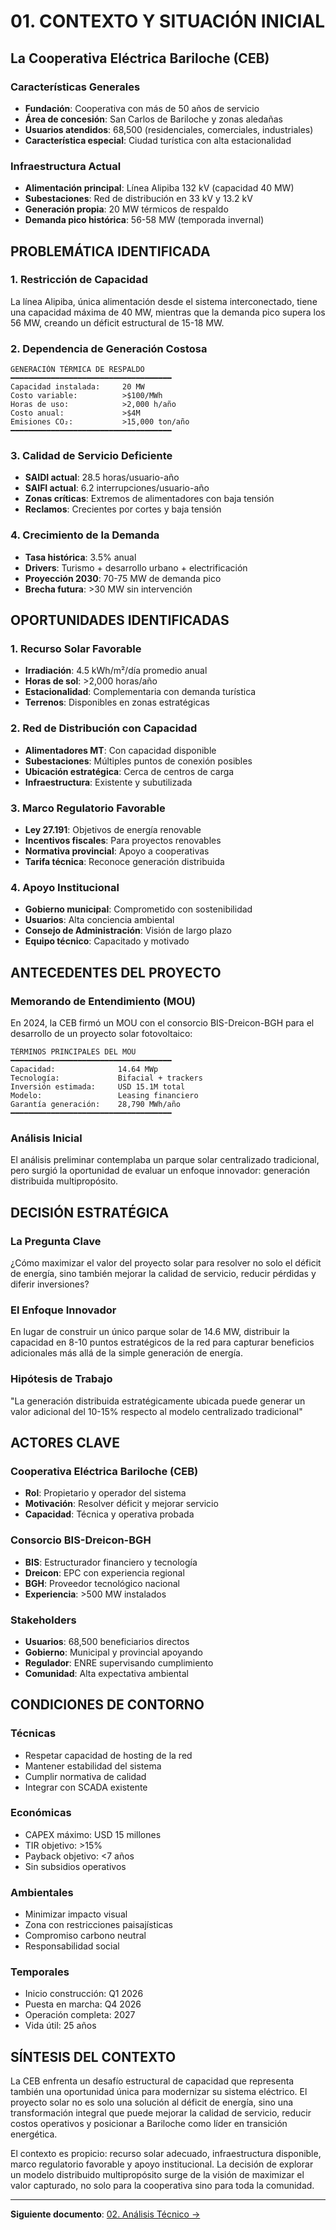 # 01. CONTEXTO Y SITUACIÓN INICIAL

## La Cooperativa Eléctrica Bariloche (CEB)

### Características Generales
- **Fundación**: Cooperativa con más de 50 años de servicio
- **Área de concesión**: San Carlos de Bariloche y zonas aledañas
- **Usuarios atendidos**: 68,500 (residenciales, comerciales, industriales)
- **Característica especial**: Ciudad turística con alta estacionalidad

### Infraestructura Actual
- **Alimentación principal**: Línea Alipiba 132 kV (capacidad 40 MW)
- **Subestaciones**: Red de distribución en 33 kV y 13.2 kV
- **Generación propia**: 20 MW térmicos de respaldo
- **Demanda pico histórica**: 56-58 MW (temporada invernal)

## PROBLEMÁTICA IDENTIFICADA

### 1. Restricción de Capacidad
La línea Alipiba, única alimentación desde el sistema interconectado, tiene una capacidad máxima de 40 MW, mientras que la demanda pico supera los 56 MW, creando un déficit estructural de 15-18 MW.

### 2. Dependencia de Generación Costosa
```
GENERACIÓN TÉRMICA DE RESPALDO
━━━━━━━━━━━━━━━━━━━━━━━━━━━━━━━━━━━━
Capacidad instalada:     20 MW
Costo variable:          >$100/MWh
Horas de uso:            >2,000 h/año
Costo anual:             >$4M
Emisiones CO₂:           >15,000 ton/año
━━━━━━━━━━━━━━━━━━━━━━━━━━━━━━━━━━━━
```

### 3. Calidad de Servicio Deficiente
- **SAIDI actual**: 28.5 horas/usuario-año
- **SAIFI actual**: 6.2 interrupciones/usuario-año
- **Zonas críticas**: Extremos de alimentadores con baja tensión
- **Reclamos**: Crecientes por cortes y baja tensión

### 4. Crecimiento de la Demanda
- **Tasa histórica**: 3.5% anual
- **Drivers**: Turismo + desarrollo urbano + electrificación
- **Proyección 2030**: 70-75 MW de demanda pico
- **Brecha futura**: >30 MW sin intervención

## OPORTUNIDADES IDENTIFICADAS

### 1. Recurso Solar Favorable
- **Irradiación**: 4.5 kWh/m²/día promedio anual
- **Horas de sol**: >2,000 horas/año
- **Estacionalidad**: Complementaria con demanda turística
- **Terrenos**: Disponibles en zonas estratégicas

### 2. Red de Distribución con Capacidad
- **Alimentadores MT**: Con capacidad disponible
- **Subestaciones**: Múltiples puntos de conexión posibles
- **Ubicación estratégica**: Cerca de centros de carga
- **Infraestructura**: Existente y subutilizada

### 3. Marco Regulatorio Favorable
- **Ley 27.191**: Objetivos de energía renovable
- **Incentivos fiscales**: Para proyectos renovables
- **Normativa provincial**: Apoyo a cooperativas
- **Tarifa técnica**: Reconoce generación distribuida

### 4. Apoyo Institucional
- **Gobierno municipal**: Comprometido con sostenibilidad
- **Usuarios**: Alta conciencia ambiental
- **Consejo de Administración**: Visión de largo plazo
- **Equipo técnico**: Capacitado y motivado

## ANTECEDENTES DEL PROYECTO

### Memorando de Entendimiento (MOU)
En 2024, la CEB firmó un MOU con el consorcio BIS-Dreicon-BGH para el desarrollo de un proyecto solar fotovoltaico:

```
TÉRMINOS PRINCIPALES DEL MOU
━━━━━━━━━━━━━━━━━━━━━━━━━━━━━━━━━━━━
Capacidad:              14.64 MWp
Tecnología:             Bifacial + trackers
Inversión estimada:     USD 15.1M total
Modelo:                 Leasing financiero
Garantía generación:    28,790 MWh/año
━━━━━━━━━━━━━━━━━━━━━━━━━━━━━━━━━━━━
```

### Análisis Inicial
El análisis preliminar contemplaba un parque solar centralizado tradicional, pero surgió la oportunidad de evaluar un enfoque innovador: generación distribuida multipropósito.

## DECISIÓN ESTRATÉGICA

### La Pregunta Clave
¿Cómo maximizar el valor del proyecto solar para resolver no solo el déficit de energía, sino también mejorar la calidad de servicio, reducir pérdidas y diferir inversiones?

### El Enfoque Innovador
En lugar de construir un único parque solar de 14.6 MW, distribuir la capacidad en 8-10 puntos estratégicos de la red para capturar beneficios adicionales más allá de la simple generación de energía.

### Hipótesis de Trabajo
"La generación distribuida estratégicamente ubicada puede generar un valor adicional del 10-15% respecto al modelo centralizado tradicional"

## ACTORES CLAVE

### Cooperativa Eléctrica Bariloche (CEB)
- **Rol**: Propietario y operador del sistema
- **Motivación**: Resolver déficit y mejorar servicio
- **Capacidad**: Técnica y operativa probada

### Consorcio BIS-Dreicon-BGH
- **BIS**: Estructurador financiero y tecnología
- **Dreicon**: EPC con experiencia regional
- **BGH**: Proveedor tecnológico nacional
- **Experiencia**: >500 MW instalados

### Stakeholders
- **Usuarios**: 68,500 beneficiarios directos
- **Gobierno**: Municipal y provincial apoyando
- **Regulador**: ENRE supervisando cumplimiento
- **Comunidad**: Alta expectativa ambiental

## CONDICIONES DE CONTORNO

### Técnicas
- Respetar capacidad de hosting de la red
- Mantener estabilidad del sistema
- Cumplir normativa de calidad
- Integrar con SCADA existente

### Económicas
- CAPEX máximo: USD 15 millones
- TIR objetivo: >15%
- Payback objetivo: <7 años
- Sin subsidios operativos

### Ambientales
- Minimizar impacto visual
- Zona con restricciones paisajísticas
- Compromiso carbono neutral
- Responsabilidad social

### Temporales
- Inicio construcción: Q1 2026
- Puesta en marcha: Q4 2026
- Operación completa: 2027
- Vida útil: 25 años

## SÍNTESIS DEL CONTEXTO

La CEB enfrenta un desafío estructural de capacidad que representa también una oportunidad única para modernizar su sistema eléctrico. El proyecto solar no es solo una solución al déficit de energía, sino una transformación integral que puede mejorar la calidad de servicio, reducir costos operativos y posicionar a Bariloche como líder en transición energética.

El contexto es propicio: recurso solar adecuado, infraestructura disponible, marco regulatorio favorable y apoyo institucional. La decisión de explorar un modelo distribuido multipropósito surge de la visión de maximizar el valor capturado, no solo para la cooperativa sino para toda la comunidad.

---

**Siguiente documento**: [02. Análisis Técnico →](./02_analisis_tecnico.md)